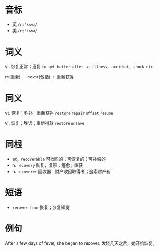 # 音标

- 英 `/rɪ'kʌvə/`
- 美 `/rɪ'kʌvɚ/`

# 词义

vi. 恢复正常；康复
`to get better after an illness, accident, shock etc`



re(重新) ＋ cover(包括) → 重新获得

# 同义

vt. 恢复；弥补；重新获得
`restore` `repair` `offset` `resume`

vi. 恢复；胜诉；重新得球
`restore` `unsave`

# 同根

- adj. `recoverable` 可收回的；可恢复的；可补偿的
- n. `recovery` 恢复，复原；痊愈；重获
- n. `recoverer` 回收器；财产收回取得者；追索财产者

# 短语

- `recover from` 恢复；恢复知觉

# 例句

After a few days of fever, she began to recover.
发烧几天之后，她开始恢复。



